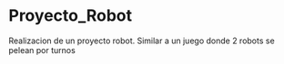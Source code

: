 # Proyecto_Robot
Realizacion de un proyecto robot. Similar a un juego donde 2 robots se pelean por turnos 
